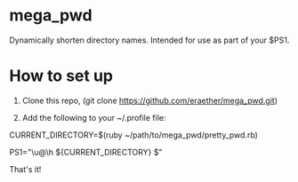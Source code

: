 # mega_pwd
Dynamically shorten directory names.  Intended for use as part of your $PS1.

# How to set up
1) Clone this repo, (git clone https://github.com/eraether/mega_pwd.git)

2) Add the following to your ~/.profile file:

CURRENT_DIRECTORY=$(ruby ~/path/to/mega_pwd/pretty_pwd.rb)

PS1="\u@\h ${CURRENT_DIRECTORY} \$"


That's it!
